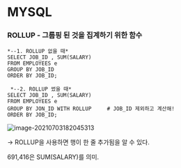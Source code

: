 # MYSQL



### ROLLUP - 그룹핑 된 것을 집계하기 위한 함수



```mariadb
*--1. ROLLUP 없을 때* 
SELECT JOB_ID , SUM(SALARY)  
FROM EMPLOYEES e  
GROUP BY JOB_ID 
ORDER BY JOB_ID;

 *--2. ROLLUP 썼을 때* 
SELECT JOB_ID , SUM(SALARY)  
FROM EMPLOYEES e  
GROUP BY JON_ID WITH ROLLUP 	# JOB_ID 제외하고 계산해!
ORDER BY JOB_ID;
```



![image-20210703182045313](C:\Users\kmj94\AppData\Roaming\Typora\typora-user-images\image-20210703182045313.png)

-> ROLLUP을 사용하면 행이 한 줄 추가됨을 알 수 있다.

691,416은 SUM(SALARY)를 의미.